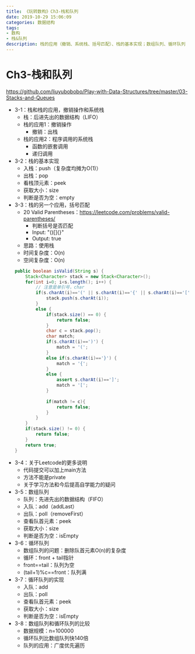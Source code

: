 ```yaml
---
title: 《玩转数构》Ch3-栈和队列
date: 2019-10-29 15:06:09
categories: 数据结构
tags: 
- 数构
- 栈&队列
description: 栈的应用（撤销、系统栈、括号匹配）、栈的基本实现；数组队列、循环队列
---
```

# Ch3-栈和队列
<!-- more -->
https://github.com/liuyubobobo/Play-with-Data-Structures/tree/master/03-Stacks-and-Queues
- 3-1：栈和栈的应用，撤销操作和系统栈
    - 栈：后进先出的数据结构（LIFO）
    - 栈的应用1：撤销操作
        - 撤销：出栈 
    - 栈的应用2：程序调用的系统栈
        - 函数的嵌套调用
        - 递归调用
- 3-2：栈的基本实现
    - 入栈：push（复杂度均摊为O(1)）
    - 出栈：pop
    - 看栈顶元素：peek
    - 获取大小：size
    - 判断是否为空：empty
- 3-3：栈的另一个应用，括号匹配
    - 20 Valid Parentheses：https://leetcode.com/problems/valid-parentheses/
        - 判断括号是否匹配
        - Input: "()[]{}"
        - Output: true
    - 思路：使用栈
    - 时间复杂度：O(n)
    - 空间复杂度：O(n)
    ```java
    public boolean isValid(String s) {
        Stack<Character> stack = new Stack<Character>();
        for(int i=0; i<s.length(); i++) {
            // 注意是单引号，char
            if(s.charAt(i)=='(' || s.charAt(i)=='{' || s.charAt(i)=='[') {
                stack.push(s.charAt(i));
            }
            else {
                if(stack.size() == 0) {
                    return false;
                }
                char c = stack.pop();
                char match;
                if(s.charAt(i)==')') {
                    match = '(';
                }
                else if(s.charAt(i)=='}') {
                    match = '{';
                }
                else {
                    assert s.charAt(i)==']';
                    match = '[';
                }
                
                if(match != c){
                    return false;
                }
            }
        }
        if(stack.size() != 0) {
            return false;
        }
        return true;
    }
    ```
- 3-4：关于Leetcode的更多说明
    - 代码提交可以加上main方法
    - 方法不能是private
    - 关于学习方法和今后提高自学能力的疑问
- 3-5：数组队列
    - 队列：先进先出的数据结构（FIFO）
    - 入队：add（addLast）
    - 出队：poll（removeFirst）
    - 查看队首元素：peek
    - 获取大小：size
    - 判断是否为空：isEmpty
- 3-6：循环队列
    - 数组队列的问题：删除队首元素O(n)的复杂度
    - 循环：front + tail指针
    - front==tail：队列为空
    - (tail+1)%c==front：队列满
- 3-7：循环队列的实现
    - 入队：add
    - 出队：poll
    - 查看队首元素：peek
    - 获取大小：size
    - 判断是否为空：isEmpty
- 3-8：数组队列和循环队列的比较
    - 数据规模：n=100000
    - 循环队列比数组队列快140倍
    - 队列的应用：广度优先遍历
